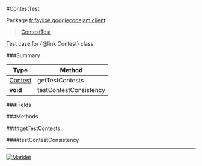 #ContestTest

Package [fr.faylixe.googlecodejam.client](https://github.com/Faylixe/googlecodejam-client/blob/master/fr/faylixe/googlecodejam/client)<br>
 > [ContestTest](https://github.com/Faylixe/googlecodejam-client/blob/master/javadoc/fr/faylixe/googlecodejam/client/ContestTest.md)

Test case for {@link Contest} class.

###Summary


| Type | Method |
| --- | --- |
| [Contest](https://github.com/Faylixe/googlecodejam-client/blob/master/javadoc/fr/faylixe/googlecodejam/client/Contest.md) | getTestContests |
| **void** | testContestConsistency |

###Fields


###Methods

####getTestContests


####testContestConsistency


---
[![Marklet](https://img.shields.io/badge/Generated%20by-Marklet-green.svg)](https://github.com/Faylixe/marklet)